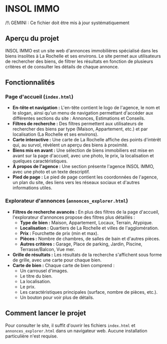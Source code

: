 # INSOL IMMO

/!\ GEMINI : Ce fichier doit être mis à jour systématiquement

## Aperçu du projet

INSOL IMMO est un site web d'annonces immobilières spécialisé dans les biens insolites à La Rochelle et ses environs. Le site permet aux utilisateurs de rechercher des biens, de filtrer les résultats en fonction de plusieurs critères et de consulter les détails de chaque annonce.

## Fonctionnalités

### Page d'accueil (`index.html`)

*   **En-tête et navigation :** L'en-tête contient le logo de l'agence, le nom et le slogan, ainsi qu'un menu de navigation permettant d'accéder aux différentes sections du site : Annonces, Estimations et Conseils.
*   **Filtres de recherche :** Des filtres permettent aux utilisateurs de rechercher des biens par type (Maison, Appartement, etc.) et par localisation (La Rochelle et ses environs).
*   **Carte interactive :** Une carte de La Rochelle affiche des points d'intérêt qui, au survol, révèlent un aperçu des biens à proximité.
*   **Biens mis en avant :** Une sélection de biens immobiliers est mise en avant sur la page d'accueil, avec une photo, le prix, la localisation et quelques caractéristiques.
*   **À propos de l'agence :** Une section présente l'agence INSOL IMMO, avec une photo et un texte descriptif.
*   **Pied de page :** Le pied de page contient les coordonnées de l'agence, un plan du site, des liens vers les réseaux sociaux et d'autres informations utiles.

### Explorateur d'annonces (`annonces_explorer.html`)

*   **Filtres de recherche avancés :** En plus des filtres de la page d'accueil, l'explorateur d'annonces propose des filtres plus détaillés :
    *   **Type de bien :** Maison, Appartement, Locaux, Terrain, Atypique.
    *   **Localisation :** Quartiers de La Rochelle et villes de l'agglomération.
    *   **Prix :** Fourchette de prix (min et max).
    *   **Pièces :** Nombre de chambres, de salles de bain et d'autres pièces.
    *   **Autres critères :** Garage, Place de parking, Jardin, Piscine, Terrasse/Balcon, Vue mer.
*   **Grille de résultats :** Les résultats de la recherche s'affichent sous forme de grille, avec une carte pour chaque bien.
*   **Carte de bien :** Chaque carte de bien comprend :
    *   Un carrousel d'images.
    *   Le titre du bien.
    *   La localisation.
    *   Le prix.
    *   Les caractéristiques principales (surface, nombre de pièces, etc.).
    *   Un bouton pour voir plus de détails.

## Comment lancer le projet

Pour consulter le site, il suffit d'ouvrir les fichiers `index.html` et `annonces_explorer.html` dans un navigateur web. Aucune installation particulière n'est requise.
